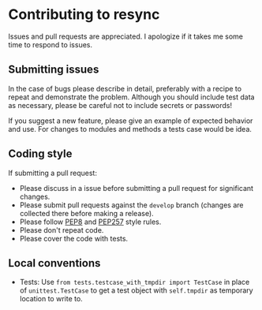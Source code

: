 # Contributing to resync

Issues and pull requests are appreciated. I apologize if it takes me some time to respond to issues.

## Submitting issues

In the case of bugs please describe in detail, preferably with a recipe to repeat and demonstrate the problem. Although you should include test data as necessary, please be careful not to include secrets or passwords!

If you suggest a new feature, please give an example of expected behavior and use. For changes to modules and methods a tests case would be idea.

## Coding style

If submitting a pull request:

   * Please discuss in a issue before submitting a pull request for significant changes.
   * Please submit pull requests against the `develop` branch (changes are collected there before making a release).
   * Please follow [PEP8](https://www.python.org/dev/peps/pep-0008/) and [PEP257](https://www.python.org/dev/peps/pep-0257/) style rules.
   * Please don't repeat code.
   * Please cover the code with tests.

## Local conventions

   * Tests: Use `from tests.testcase_with_tmpdir import TestCase` in place of `unittest.TestCase` to get a test object with `self.tmpdir` as temporary location to write to.
